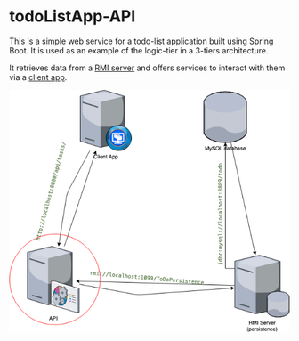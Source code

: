# todoListApp-API

This is a simple web service for a todo-list application built using Spring Boot. 
It is used as an example of the logic-tier in a 3-tiers architecture.

It retrieves data from a [RMI server](https://github.com/eoamegassi/todoListApp-Persistence) 
and offers services to interact with them via a [client app](https://github.com/eoamegassi/todoListApp-client).



![Client](screenshots/api.png)